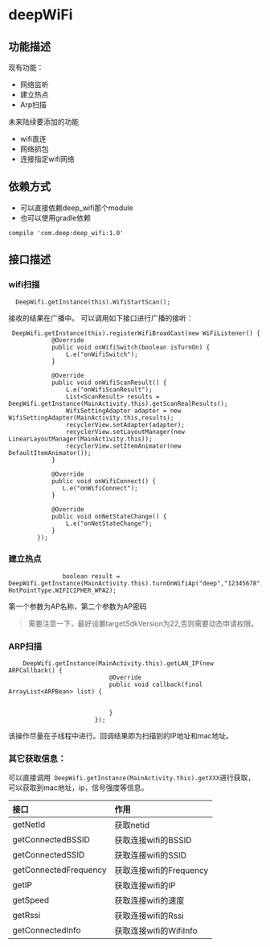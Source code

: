 # deepWiFi
## 功能描述
现有功能：

* 网络监听
* 建立热点
* Arp扫描

未来陆续要添加的功能

* wifi直连
* 网络抓包
* 连接指定wifi网络

## 依赖方式
* 可以直接依赖deep_wifi那个module
* 也可以使用gradle依赖
 ```
 compile 'com.deep:deep_wifi:1.0'
 ```

## 接口描述

### wifi扫描

```
  DeepWifi.getInstance(this).WifiStartScan();
```
接收的结果在广播中。
可以调用如下接口进行广播的接听：

```
 DeepWifi.getInstance(this).registerWifiBroadCast(new WiFiListener() {
            @Override
            public void onWifiSwitch(boolean isTurnOn) {
                L.e("onWifiSwitch");
            }

            @Override
            public void onWifiScanResult() {
                L.e("onWifiScanResult");
                List<ScanResult> results =  DeepWifi.getInstance(MainActivity.this).getScanRealResults();
                WifiSettingAdapter adapter = new WifiSettingAdapter(MainActivity.this,results);
                recyclerView.setAdapter(adapter);
                recyclerView.setLayoutManager(new LinearLayoutManager(MainActivity.this));
                recyclerView.setItemAnimator(new DefaultItemAnimator());
            }

            @Override
            public void onWifiConnect() {
               L.e("onWifiConnect");
            }

            @Override
            public void onNetStateChange() {
                L.e("onNetStateChange");
            }
        });
```

### 建立热点

```
               boolean result =  DeepWifi.getInstance(MainActivity.this).turnOnWifiAp("deep","12345678", HotPointType.WIFICIPHER_WPA2);

```
第一个参数为AP名称，第二个参数为AP密码

>需要注意一下，最好设置targetSdkVersion为22,否则需要动态申请权限。

### ARP扫描

```
    DeepWifi.getInstance(MainActivity.this).getLAN_IP(new ARPCallback() {
                            @Override
                            public void callback(final ArrayList<ARPBean> list) {
                              

                            }
                        });
```
该操作尽量在子线程中进行。回调结果即为扫描到的IP地址和mac地址。

### 其它获取信息：
可以直接调用` DeepWifi.getInstance(MainActivity.this).getXXX`进行获取，可以获取到mac地址，ip，信号强度等信息。

|接口|作用|
|:---|:---|
|getNetId|获取netid|
|getConnectedBSSID|获取连接wifi的BSSID|
|getConnectedSSID|获取连接wifi的SSID|
|getConnectedFrequency|获取连接wifi的Frequency|
|getIP|获取连接wifi的IP|
|getSpeed|获取连接wifi的速度|
|getRssi|获取连接wifi的Rssi|
|getConnectedInfo|获取连接wifi的WifiInfo|

